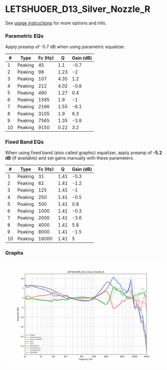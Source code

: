 # LETSHUOER_D13_Silver_Nozzle_R
See [usage instructions](https://github.com/jaakkopasanen/AutoEq#usage) for more options and info.

### Parametric EQs
Apply preamp of -5.7 dB when using parametric equalizer.

|   # | Type    |   Fc (Hz) |    Q |   Gain (dB) |
|-----|---------|-----------|------|-------------|
|   1 | Peaking |        45 | 1.1  |        -0.7 |
|   2 | Peaking |        98 | 1.23 |        -2   |
|   3 | Peaking |       107 | 4.35 |         1.2 |
|   4 | Peaking |       212 | 4.02 |        -0.8 |
|   5 | Peaking |       490 | 1.27 |         0.4 |
|   6 | Peaking |      1585 | 1.9  |        -1   |
|   7 | Peaking |      2166 | 1.55 |        -6.1 |
|   8 | Peaking |      3105 | 1.9  |         6.3 |
|   9 | Peaking |      7565 | 1.35 |        -3.8 |
|  10 | Peaking |      9150 | 0.22 |         3.2 |

### Fixed Band EQs
When using fixed band (also called graphic) equalizer, apply preamp of **-5.2 dB** (if available) and set gains manually with these parameters.

|   # | Type    |   Fc (Hz) |    Q |   Gain (dB) |
|-----|---------|-----------|------|-------------|
|   1 | Peaking |        31 | 1.41 |        -0.3 |
|   2 | Peaking |        62 | 1.41 |        -1.2 |
|   3 | Peaking |       125 | 1.41 |        -1   |
|   4 | Peaking |       250 | 1.41 |        -0.5 |
|   5 | Peaking |       500 | 1.41 |         0.8 |
|   6 | Peaking |      1000 | 1.41 |        -0.3 |
|   7 | Peaking |      2000 | 1.41 |        -3.6 |
|   8 | Peaking |      4000 | 1.41 |         5.8 |
|   9 | Peaking |      8000 | 1.41 |        -1.5 |
|  10 | Peaking |     16000 | 1.41 |         5   |

### Graphs
![](./LETSHUOER_D13_Silver_Nozzle_R.png)
